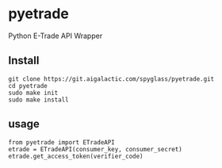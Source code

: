 # pyetrade

Python E-Trade API Wrapper

## Install
	git clone https://git.aigalactic.com/spyglass/pyetrade.git
	cd pyetrade
	sudo make init
	sudo make install

## usage
	from pyetrade import ETradeAPI
	etrade = ETradeAPI(consumer_key, consumer_secret)
	etrade.get_access_token(verifier_code)
